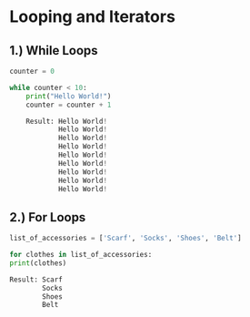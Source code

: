 # Looping and Iterators

## 1.) While Loops
```python
counter = 0

while counter < 10:
    print("Hello World!")
    counter = counter + 1

    Result: Hello World!
            Hello World!
            Hello World!
            Hello World!
            Hello World!
            Hello World!
            Hello World!
            Hello World!
            Hello World!
```
## 2.) For Loops
```python
list_of_accessories = ['Scarf', 'Socks', 'Shoes', 'Belt']

for clothes in list_of_accessories:
print(clothes)

Result: Scarf
        Socks
        Shoes
        Belt 

```